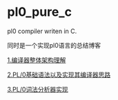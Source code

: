 # pl0_pure_c
pl0 compiler writen in C. 

同时是一个实现pl0语言的总结博客

[1.编译器整体架构理解](./doc/background.md)

[2.PL/0基础语法以及实现其编译器思路](./doc/pl0_intro.md)

[3.PL/0词法分析器实现](./doc/lexer.md)